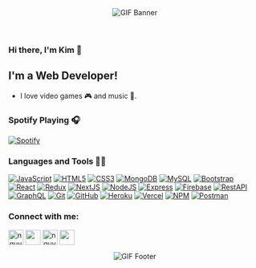 <header align="center">
  <img src="https://lh3.googleusercontent.com/fife/ABSRlIovTo_W5Be8kstl5UDmDuoOVnkqIiNfy9L8eKjfrPAH_afNM9ld8hml6AyCYf8py_NFqmjt_5-LAY9gm-fo4Z1cPDURT-jdrKc73_lXUz5_vz44RD-H6OO_X4CQXLPaNTwalWaZ3QevgUOrDtOk6VkY21USsZK3Pt2Mt3V9AUidKa_kCxMzWR-GJjQBQvOnkg7Ni535Tsor4TCdr-N8GTTUcxkhKqOupH_nQfpWH4y6ljAKRWNrJq1t0N6dOmykodja5Wobn-7vkopSuME4HhAOA1jY1FrjNDubJJpqVlStMBQmLftBfuGckxP9T8kBoDo8wECa6nqk0k9ctJJ9d8MxkGlY7RvDRX_-SNElmFyyhvRiSrg37FyWTVYL_5uZ5uKYEz9bi9tVYtGGSTSoCPf6jJ4oy_WtyK441WWtR0u2Pj1jlJ5Ny8pCagzeKBEpDohzAMdcDvJDph2-Wed6r2ET8PPv1TJWD_5_ZNjMgrJMQiz4UoqPrtWLjg6Y4FyUmovCz_6anMho1TzdYB49RQmD4fgB-dEnEwS9grU3UaN9Kpvq9qSCMv8bCaX2jFz3E_AqZ9nde-pMo9Ct-2ZwUbnB8bnva4LuvwLBWX30ef95naqhWQWPp_WPS0tLg2kNnfEmtXReE_xBiFY4NGL5Ehr3TrfNChTG1tuaQDymBZhfmS5YQ1BkHXgHSNNqmb7qJKbj_2_SAS-UOW9r6o7YVP5Waox0DYdbd98h=s1400-w1400-h700-no?authuser=0" width=auto height=auto title="GIF Banner">
</header>


### Hi there, I'm Kim 👋

## I'm a Web Developer!

- I love video games 🎮 and music 🎸.

### Spotify Playing 🎧
[![Spotify](https://spotify-one.vercel.app/api/spotify)](https://open.spotify.com/user/21c7gjbszt2bo3mttlyz4cydy?si=Uj-851xKTQ6R9_YscNuduA)


### Languages and Tools 👨‍💻

[![JavaScript](https://img.shields.io/badge/-JavaScript-black?style=flat&logo=javascript)](https://www.javascript.com/) 
[![HTML5](https://img.shields.io/badge/-HTML5-E34F26?style=flat&logo=html5&logoColor=white)](https://www.w3schools.com/html/) 
[![CSS3](https://img.shields.io/badge/-CSS3-1572B6?style=flat&logo=css3)](https://www.w3schools.com/css/)
[![MongoDB](https://img.shields.io/badge/-MongoDB-black?style=flat&logo=MongoDB)](https://www.mongodb.com/)
[![MySQL](https://img.shields.io/badge/-SQLite-brown?style=flat&logo=sqlite)](https://www.sqlite.org/index.html)
[![Bootstrap](https://img.shields.io/badge/-Bootstrap-181717?style=flat&logo=bootstrap&color=purple)](https://getbootstrap.com/docs/4.0/getting-started/introduction/)
[![React](https://img.shields.io/badge/-React-black?style=flat&logo=react)](https://reactjs.org/)
[![Redux](https://img.shields.io/badge/-Redux-purple?style=flat&logo=redux)](https://redux.js.org/)
[![NextJS](https://img.shields.io/badge/-NextJS-black?style=flat&logo=next-dot-js&logoColor=white)](https://nextjs.org/)
[![NodeJS](https://img.shields.io/badge/-NodeJS-grey?style=flat&logo=node-dot-js)](https://nodejs.org/en/)
[![Express](https://img.shields.io/badge/-expressJS-blue?style=flat&logo=express)](https://expressjs.com/)
[![Firebase](https://img.shields.io/badge/-Firebase-yellow?style=flat&logo=firebase)](https://firebase.google.com/)
[![RestAPI](https://img.shields.io/badge/-RestAPI-blue?style=flat)](https://restfulapi.net/)
[![GraphQL](https://img.shields.io/badge/-GraphQL-pink?style=flat&logo=graphql)](https://graphql.org/)
[![Git](https://img.shields.io/badge/-Git-black?style=flat&logo=git)](https://git-scm.com/) 
[![GitHub](https://img.shields.io/badge/-GitHub-181717?style=flat&logo=github)](https://github.com/)
[![Heroku](https://img.shields.io/badge/-Heroku-purple?style=flat&logo=Heroku)](https://www.heroku.com/)
[![Vercel](https://img.shields.io/badge/-vercel-black?style=flat&logo=vercel&logoColor=white)](https://vercel.com/)
[![NPM](https://img.shields.io/badge/-NPM-black?style=flat&logo=npm)](https://www.npmjs.com/)
[![Postman](https://img.shields.io/badge/-Postman-black?style=flat&logo=Postman)](https://www.postman.com/)

### Connect with me:
<a href="https://twitter.com/nguyenxuongkim" target="blank"><img align="center" src="https://cdn.icon-icons.com/icons2/1211/PNG/512/1491579542-yumminkysocialmedia22_83078.png" alt="nguyenxuongkim2103" height="30" width="30" /></a>      <a href="https://linkedin.com/in/kim-nguyen-xuong" target="blank"><img align="center" src="https://cdn.icon-icons.com/icons2/805/PNG/512/linkedin_icon-icons.com_65929.png" height="30" width="30" /></a>      <a href="https://fb.com/nguyenxuongkim" target="blank"><img align="center" src="https://cdn.icon-icons.com/icons2/555/PNG/512/facebook_icon-icons.com_53612.png" alt="nguyenxuongkim" height="30" width="30" /></a>      <a href="https://mailhide.io/e/RPKAJ" target="blank"><img align="center" src="https://cdn.icon-icons.com/icons2/2631/PNG/512/gmail_new_logo_icon_159149.png" height="30" width="30" /></a>
<br />

<footer align="center">
 <img src="https://lh3.googleusercontent.com/48JZduI2wIYxI6mkFXVIHNb5xp457VjN5BrraH_h6RRGMtoQsUYMetgyaTi7PIsIGzCw0qJ8QdOCTd7szLy_ngAPsjeHq3NZeFEyd9VoXXgfTRHKud5y-CngX_dqlBysaObPlaPgcW-u_kZkPMcOJA5j8Cu2GR_rHsHXFFlBzDoKzVU8qkYne_BPbYxYLS_duABIkzCsqn4_i8nTnZqc9pdhjzDImYKmmW3JNeE3tseHASMIG3p2qgSygWqNjkYZi_R_lnmMhrWeHCSimpr0iKemNRb7-zP-hobfvkFU_NJ6g3dXh-0J519wyy3vaKPJ_n6a1KH-YMZ5Fr_Hlj-nwCMEkbPw0-vztMbvFTs1onGB0-d4UqKoTno48b2LoGUhkXxqxgAUMb2PqisP_HRH0E0Up_5UpuD5Oo3gvkVG-SbQGsPK7ADVWOicFP7zer_OnqVJwednNlnKG55XHb5EIA_PMjmBy2v4OrTD37i1TKQsns9eSS5qbzDXdbC1vSVn7q1HJUMk4uCFCAXUaQAvAcQ-w31JE8HV8RQnyl8C7v-ws6S4CUUthEqQ4lkxuJze1SkvMlWFvHj_8mdPOnWBPxxb-k_BXibIb4FqZuOd2W0wHrZv3KfIZP-1YKRdUnWuyWGQriL5Ih_OikL84gg9onFDjH6PLhnNQ4pYESjkKuRuz4wV3DNR9tE_bsIxehrgohwlxU4Uu4CQovGGNBMGXFM=w900-h480-no?authuser=0" width=auto height=auto title="GIF Footer">
</footer>
